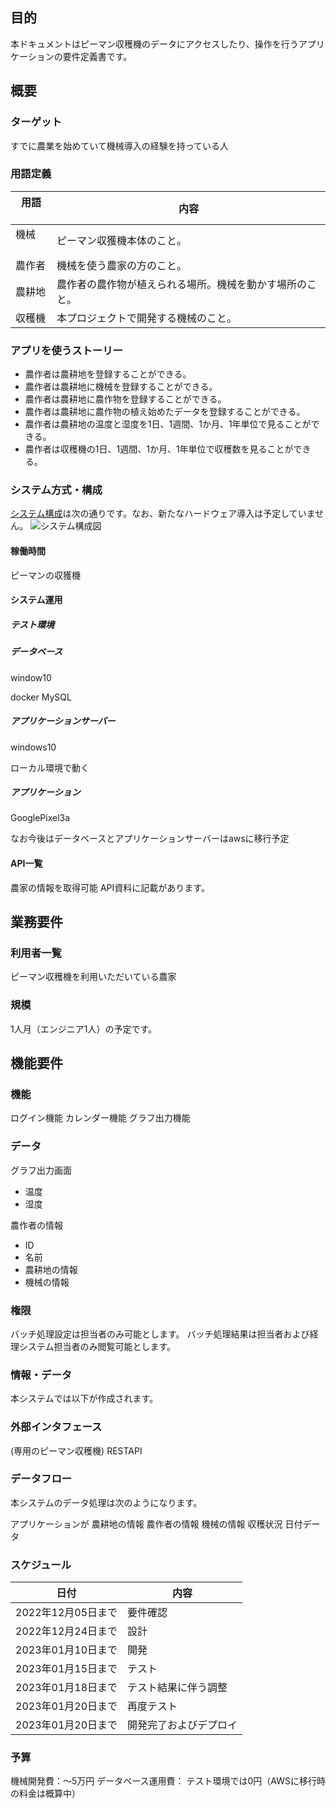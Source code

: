 ## 目的

本ドキュメントはピーマン収穫機のデータにアクセスしたり、操作を行うアプリケーションの要件定義書です。

## 概要


### ターゲット
すでに農業を始めていて機械導入の経験を持っている人

### 用語定義

| 用語 　| 内容 |
|--------|------|
| 機械 　| ピーマン収獲機本体のこと。 |
| 農作者 | 機械を使う農家の方のこと。 |
| 農耕地 | 農作者の農作物が植えられる場所。機械を動かす場所のこと。 |
| 収穫機 | 本プロジェクトで開発する機械のこと。 |



###  アプリを使うストーリー
- 農作者は農耕地を登録することができる。
- 農作者は農耕地に機械を登録することができる。
- 農作者は農耕地に農作物を登録することができる。
- 農作者は農耕地に農作物の植え始めたデータを登録することができる。
- 農作者は農耕地の温度と湿度を1日、1週間、1か月、1年単位で見ることができる。
- 農作者は収穫機の1日、1週間、1か月、1年単位で収穫数を見ることができる。

### システム方式・構成

[システム構成](システム資料)は次の通りです。なお、新たなハードウェア導入は予定していません。
![システム構成図](システム資料\システム構成図Ver0.2-Ver0.2　オンプレ.drawio.png)

#### 稼働時間

ピーマンの収獲機

#### システム運用

##### テスト環境

##### データベース

window10

docker MySQL

##### アプリケーションサーバー

windows10

ローカル環境で動く

##### アプリケーション

GooglePixel3a

  なお今後はデータベースとアプリケーションサーバーはawsに移行予定

#### API一覧

  農家の情報を取得可能
  API資料に記載があります。


## 業務要件


### 利用者一覧

ピーマン収穫機を利用いただいている農家

### 規模

1人月（エンジニア1人）の予定です。

## 機能要件

### 機能
ログイン機能
カレンダー機能
グラフ出力機能


### データ

グラフ出力画面
  - 温度
  - 湿度

農作者の情報
  - ID
  - 名前
  - 農耕地の情報
  - 機械の情報


### 権限

バッチ処理設定は担当者のみ可能とします。
バッチ処理結果は担当者および経理システム担当者のみ閲覧可能とします。

### 情報・データ

本システムでは以下が作成されます。


### 外部インタフェース

(専用のピーマン収穫機)
RESTAPI

### データフロー

本システムのデータ処理は次のようになります。

アプリケーションが
農耕地の情報
農作者の情報
機械の情報
収穫状況
日付データ

### スケジュール

| 日付 | 内容 |
|------|------|
| 2022年12月05日まで | 要件確認 |
| 2022年12月24日まで | 設計 |
| 2023年01月10日まで | 開発 |
| 2023年01月15日まで | テスト |
| 2023年01月18日まで | テスト結果に伴う調整 |
| 2023年01月20日まで | 再度テスト |
| 2023年01月20日まで | 開発完了およびデプロイ |

### 予算

機械開発費：～5万円
データベース運用費： テスト環境では0円（AWSに移行時の料金は概算中）